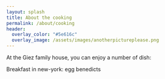 ```yaml
---
layout: splash
title: About the cooking
permalink: /about/cooking
header:
  overlay_color: "#5e616c"
  overlay_image: /assets/images/anotherpictureplease.png
---
```


At the Giez family house, you can enjoy a number of dish:

Breakfast in new-york:
egg benedicts